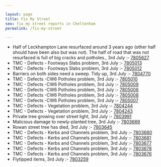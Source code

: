 ```yaml
---

layout: page
title: Fix My Street
seo: fix my street reports in Cheltenham
permalink: /fix-my-street

---
```


<!-- fix_marker starts -->

- Half of Leckhampton Lane resurfaced around 3 years ago (other half should have been also but was not). The half of road that was not resurfaced is full of big cracks and potholes., 3rd July :- [7805627](https://www.fixmystreet.com/report/7805627)
- TMC - Defects - Footways Slabs problem, 3rd July :- [7805013](https://www.fixmystreet.com/report/7805013)
- TMC - Defects - Footways Slabs problem, 3rd July :- [7805012](https://www.fixmystreet.com/report/7805012)
- Barriers on both sides need a sweep. Tidy up, 3rd July :- [7804770](https://www.fixmystreet.com/report/7804770)
- TMC - Defects -CW6 Potholes  problem, 3rd July :- [7805010](https://www.fixmystreet.com/report/7805010)
- TMC - Defects -CW6 Potholes  problem, 3rd July :- [7805009](https://www.fixmystreet.com/report/7805009)
- TMC - Defects -CW6 Potholes  problem, 3rd July :- [7805006](https://www.fixmystreet.com/report/7805006)
- TMC - Defects -CW6 Potholes  problem, 3rd July :- [7805008](https://www.fixmystreet.com/report/7805008)
- TMC - Defects -CW6 Potholes  problem, 3rd July :- [7805007](https://www.fixmystreet.com/report/7805007)
- TMC - Defects - Vegetation problem, 3rd July :- [7804244](https://www.fixmystreet.com/report/7804244)
- TMC - Defects - Vegetation problem, 3rd July :- [7804243](https://www.fixmystreet.com/report/7804243)
- Private tree growing over street light, 3rd July :- [7803991](https://www.fixmystreet.com/report/7803991)
- Malicious damage to newly-planted tree, 3rd July :- [7803669](https://www.fixmystreet.com/report/7803669)
- Rowan street tree has died, 3rd July :- [7803645](https://www.fixmystreet.com/report/7803645)
- TMC - Defects - Kerbs and Channels problem, 3rd July :- [7803680](https://www.fixmystreet.com/report/7803680)
- TMC - Defects - Kerbs and Channels problem, 3rd July :- [7803681](https://www.fixmystreet.com/report/7803681)
- TMC - Defects - Kerbs and Channels problem, 3rd July :- [7803677](https://www.fixmystreet.com/report/7803677)
- TMC - Defects - Kerbs and Channels problem, 3rd July :- [7803678](https://www.fixmystreet.com/report/7803678)
- TMC - Defects - Kerbs and Channels problem, 3rd July :- [7803676](https://www.fixmystreet.com/report/7803676)
- Flytipped items, 3rd July :- [7803259](https://www.fixmystreet.com/report/7803259)

<!-- fix_marker ends -->